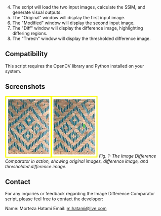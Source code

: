 4. The script will load the two input images, calculate the SSIM, and generate visual outputs.
5. The "Original" window will display the first input image.
6. The "Modified" window will display the second input image.
7. The "Diff" window will display the difference image, highlighting differing regions.
8. The "Thresh" window will display the thresholded difference image.

## Compatibility

This script requires the OpenCV library and Python installed on your system.

## Screenshots

![Screenshot](ScreenShot.jpg)
*Fig. 1: The Image Difference Comparator in action, showing original images, difference image, and thresholded difference image.*

## Contact

For any inquiries or feedback regarding the Image Difference Comparator script, please feel free to contact the developer:

Name: Morteza Hatami
Email: m.hatami@live.com
